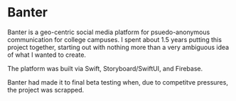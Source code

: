 # Banter

Banter is a geo-centric social media platform for psuedo-anonymous communication for college campuses. I spent about 1.5 years putting this project together, starting out with nothing more than a very ambiguous idea of what I wanted to create.

The platform was built via Swift, Storyboard/SwiftUI, and Firebase.

Banter had made it to final beta testing when, due to competitve pressures, the project was scrapped.
